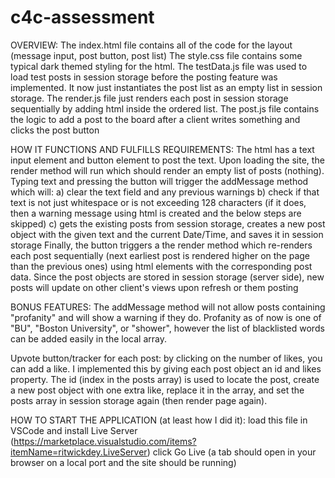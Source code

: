 # c4c-assessment

OVERVIEW:
The index.html file contains all of the code for the layout (message input, post button, post list)
The style.css file contains some typical dark themed styling for the html.
The testData.js file was used to load test posts in session storage before the posting feature was implemented. It now just instantiates the post list as an empty list in session storage.
The render.js file just renders each post in session storage sequentially by adding html inside the ordered list.
The post.js file contains the logic to add a post to the board after a client writes something and clicks the post button

HOW IT FUNCTIONS AND FULFILLS REQUIREMENTS:
The html has a text input element and button element to post the text.
Upon loading the site, the render method will run which should render an empty list of posts (nothing).
Typing text and pressing the button will trigger the addMessage method which will:
a) clear the text field and any previous warnings
b) check if that text is not just whitespace or is not exceeding 128 characters (if it does, then a warning message using html is created and the below steps are skipped)
c) gets the existing posts from session storage, creates a new post object with the given text and the current Date/Time, and saves it in session storage
Finally, the button triggers a the render method which re-renders each post sequentially (next earliest post is rendered higher on the page than the previous ones) using html elements with the corresponding post data.
Since the post objects are stored in session storage (server side), new posts will update on other client's views upon refresh or them posting

BONUS FEATURES:
The addMessage method will not allow posts containing "profanity" and will show a warning if they do. Profanity as of now is one of "BU", "Boston University", or "shower", however the list of blacklisted words can be added easily in the local array.

Upvote button/tracker for each post: by clicking on the number of likes, you can add a like. I implemented this by giving each post object an id and likes property. The id (index in the posts array) is used to locate the post, create a new post object with one extra like, replace it in the array, and set the posts array in session storage again (then render page again).

HOW TO START THE APPLICATION (at least how I did it):
load this file in VSCode and install Live Server (https://marketplace.visualstudio.com/items?itemName=ritwickdey.LiveServer)
click Go Live (a tab should open in your browser on a local port and the site should be running)